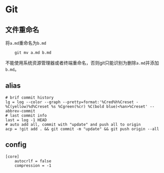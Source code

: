 # Git

## 文件重命名

将`a.md`重命名为`b.md`

```text
    git mv a.md b.md
```

不能使用系统资源管理器或者终端重命名，否则git只能识别为删除`a.md`并添加`b.md`。


## alias

```shell
# brif commit history
lg = log --color --graph --pretty=format:'%Cred%h%Creset -%C(yellow)%d%Creset %s %Cgreen(%cr) %C(bold blue)<%an>%Creset' --abbrev-commit
# last commit info
last = log -1 HEAD
# auto add all, commit with "update" and push all to origin
acp = !git add . && git commit -m "update" && git push origin --all
```

## config
```
[core]
	autocrlf = false
	compression = -1
```